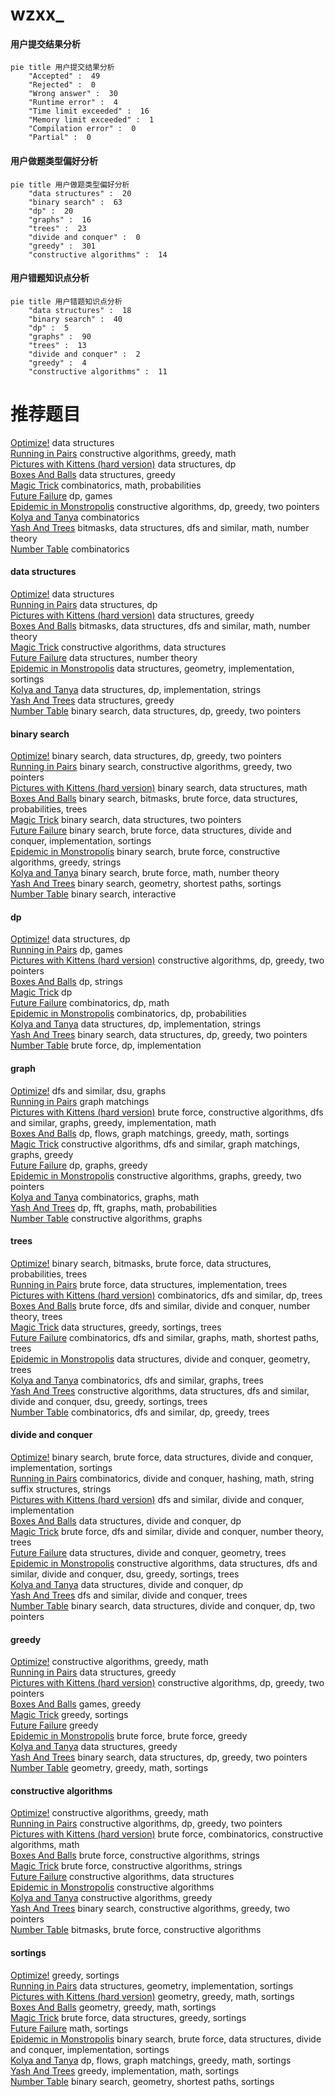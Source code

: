 # wzxx_
<!-- tabs:start -->
#### **用户提交结果分析**

```mermaid
pie title 用户提交结果分析
    "Accepted" :  49
    "Rejected" :  0
    "Wrong answer" :  30
    "Runtime error" :  4
    "Time limit exceeded" :  16
    "Memory limit exceeded" :  1
    "Compilation error" :  0
    "Partial" :  0
```
#### **用户做题类型偏好分析**

```mermaid
pie title 用户做题类型偏好分析
    "data structures" :  20
    "binary search" :  63
    "dp" :  20
    "graphs" :  16
    "trees" :  23
    "divide and conquer" :  0
    "greedy" :  301
    "constructive algorithms" :  14
```
#### **用户错题知识点分析**

```mermaid
pie title 用户错题知识点分析
    "data structures" :  18
    "binary search" :  40
    "dp" :  5
    "graphs" :  90
    "trees" :  13
    "divide and conquer" :  2
    "greedy" :  4
    "constructive algorithms" :  11
```
<!-- tabs:end -->
# 推荐题目
[Optimize!](http://codeforces.com/problemset/problem/338/E)		data structures		  
[Running in Pairs](http://codeforces.com/problemset/problem/1244/G)		constructive algorithms,
                        greedy,
                        math		  
[Pictures with Kittens (hard version)](http://codeforces.com/problemset/problem/1077/F2)		data structures,
                        dp		  
[Boxes And Balls](http://codeforces.com/problemset/problem/884/D)		data structures,
                        greedy		  
[Magic Trick](http://codeforces.com/problemset/problem/452/C)		combinatorics,
                        math,
                        probabilities		  
[Future Failure](http://codeforces.com/problemset/problem/838/C)		dp,
                        games		  
[Epidemic in Monstropolis](http://codeforces.com/problemset/problem/733/C)		constructive algorithms,
                        dp,
                        greedy,
                        two pointers		  
[Kolya and Tanya](http://codeforces.com/problemset/problem/584/B)		combinatorics		  
[Yash And Trees](http://codeforces.com/problemset/problem/633/G)		bitmasks,
                        data structures,
                        dfs and similar,
                        math,
                        number theory		  
[Number Table](http://codeforces.com/problemset/problem/40/E)		combinatorics		  
<!-- tabs:start -->
#### **data structures**
[Optimize!](http://codeforces.com/problemset/problem/338/E)		data structures		  
[Running in Pairs](http://codeforces.com/problemset/problem/1077/F2)		data structures,
                        dp		  
[Pictures with Kittens (hard version)](http://codeforces.com/problemset/problem/884/D)		data structures,
                        greedy		  
[Boxes And Balls](http://codeforces.com/problemset/problem/633/G)		bitmasks,
                        data structures,
                        dfs and similar,
                        math,
                        number theory		  
[Magic Trick](http://codeforces.com/problemset/problem/543/E)		constructive algorithms,
                        data structures		  
[Future Failure](https://codeforces.com/contest/871/problem/D)		data structures,
                        number theory		  
[Epidemic in Monstropolis](http://codeforces.com/problemset/problem/1401/E)		data structures,
                        geometry,
                        implementation,
                        sortings		  
[Kolya and Tanya](http://codeforces.com/problemset/problem/1473/D)		data structures,
                        dp,
                        implementation,
                        strings		  
[Yash And Trees](http://codeforces.com/problemset/problem/700/D)		data structures,
                        greedy		  
[Number Table](http://codeforces.com/problemset/problem/1492/C)		binary search,
                        data structures,
                        dp,
                        greedy,
                        two pointers		  
#### **binary search**
[Optimize!](http://codeforces.com/problemset/problem/1492/C)		binary search,
                        data structures,
                        dp,
                        greedy,
                        two pointers		  
[Running in Pairs](http://codeforces.com/problemset/problem/1463/D)		binary search,
                        constructive algorithms,
                        greedy,
                        two pointers		  
[Pictures with Kittens (hard version)](http://codeforces.com/problemset/problem/1490/G)		binary search,
                        data structures,
                        math		  
[Boxes And Balls](http://codeforces.com/problemset/problem/1479/D)		binary search,
                        bitmasks,
                        brute force,
                        data structures,
                        probabilities,
                        trees		  
[Magic Trick](http://codeforces.com/problemset/problem/1436/E)		binary search,
                        data structures,
                        two pointers		  
[Future Failure](http://codeforces.com/problemset/problem/1461/D)		binary search,
                        brute force,
                        data structures,
                        divide and conquer,
                        implementation,
                        sortings		  
[Epidemic in Monstropolis](http://codeforces.com/problemset/problem/1493/C)		binary search,
                        brute force,
                        constructive algorithms,
                        greedy,
                        strings		  
[Kolya and Tanya](http://codeforces.com/problemset/problem/1487/D)		binary search,
                        brute force,
                        math,
                        number theory		  
[Yash And Trees](http://codeforces.com/problemset/problem/1486/B)		binary search,
                        geometry,
                        shortest paths,
                        sortings		  
[Number Table](http://codeforces.com/problemset/problem/1486/C1)		binary search,
                        interactive		  
#### **dp**
[Optimize!](http://codeforces.com/problemset/problem/1077/F2)		data structures,
                        dp		  
[Running in Pairs](http://codeforces.com/problemset/problem/838/C)		dp,
                        games		  
[Pictures with Kittens (hard version)](http://codeforces.com/problemset/problem/733/C)		constructive algorithms,
                        dp,
                        greedy,
                        two pointers		  
[Boxes And Balls](https://codeforces.com/contest/477/problem/C)		dp,
                        strings		  
[Magic Trick](http://codeforces.com/problemset/problem/1067/A)		dp		  
[Future Failure](http://codeforces.com/problemset/problem/794/G)		combinatorics,
                        dp,
                        math		  
[Epidemic in Monstropolis](http://codeforces.com/problemset/problem/1295/F)		combinatorics,
                        dp,
                        probabilities		  
[Kolya and Tanya](http://codeforces.com/problemset/problem/1473/D)		data structures,
                        dp,
                        implementation,
                        strings		  
[Yash And Trees](http://codeforces.com/problemset/problem/1492/C)		binary search,
                        data structures,
                        dp,
                        greedy,
                        two pointers		  
[Number Table](https://codeforces.com/contest/1457/problem/C)		brute force,
                        dp,
                        implementation		  
#### **graph**
[Optimize!](http://codeforces.com/problemset/problem/1411/C)		dfs and similar,
                        dsu,
                        graphs		  
[Running in Pairs](http://codeforces.com/problemset/problem/739/D)		graph matchings		  
[Pictures with Kittens (hard version)](http://codeforces.com/problemset/problem/1487/C)		brute force,
                        constructive algorithms,
                        dfs and similar,
                        graphs,
                        greedy,
                        implementation,
                        math		  
[Boxes And Balls](http://codeforces.com/problemset/problem/1437/C)		dp,
                        flows,
                        graph matchings,
                        greedy,
                        math,
                        sortings		  
[Magic Trick](http://codeforces.com/problemset/problem/1470/D)		constructive algorithms,
                        dfs and similar,
                        graph matchings,
                        graphs,
                        greedy		  
[Future Failure](http://codeforces.com/problemset/problem/1476/C)		dp,
                        graphs,
                        greedy		  
[Epidemic in Monstropolis](http://codeforces.com/problemset/problem/1304/D)		constructive algorithms,
                        graphs,
                        greedy,
                        two pointers		  
[Kolya and Tanya](http://codeforces.com/problemset/problem/1475/C)		combinatorics,
                        graphs,
                        math		  
[Yash And Trees](http://codeforces.com/problemset/problem/553/E)		dp,
                        fft,
                        graphs,
                        math,
                        probabilities		  
[Number Table](http://codeforces.com/problemset/problem/1495/C)		constructive algorithms,
                        graphs		  
#### **trees**
[Optimize!](http://codeforces.com/problemset/problem/1479/D)		binary search,
                        bitmasks,
                        brute force,
                        data structures,
                        probabilities,
                        trees		  
[Running in Pairs](http://codeforces.com/problemset/problem/1511/C)		brute force,
                        data structures,
                        implementation,
                        trees		  
[Pictures with Kittens (hard version)](http://codeforces.com/problemset/problem/1499/F)		combinatorics,
                        dfs and similar,
                        dp,
                        trees		  
[Boxes And Balls](http://codeforces.com/problemset/problem/1491/E)		brute force,
                        dfs and similar,
                        divide and conquer,
                        number theory,
                        trees		  
[Magic Trick](http://codeforces.com/problemset/problem/1466/D)		data structures,
                        greedy,
                        sortings,
                        trees		  
[Future Failure](http://codeforces.com/problemset/problem/1495/D)		combinatorics,
                        dfs and similar,
                        graphs,
                        math,
                        shortest paths,
                        trees		  
[Epidemic in Monstropolis](http://codeforces.com/problemset/problem/1303/G)		data structures,
                        divide and conquer,
                        geometry,
                        trees		  
[Kolya and Tanya](http://codeforces.com/problemset/problem/1454/E)		combinatorics,
                        dfs and similar,
                        graphs,
                        trees		  
[Yash And Trees](http://codeforces.com/problemset/problem/1494/D)		constructive algorithms,
                        data structures,
                        dfs and similar,
                        divide and conquer,
                        dsu,
                        greedy,
                        sortings,
                        trees		  
[Number Table](http://codeforces.com/problemset/problem/1292/C)		combinatorics,
                        dfs and similar,
                        dp,
                        greedy,
                        trees		  
#### **divide and conquer**
[Optimize!](http://codeforces.com/problemset/problem/1461/D)		binary search,
                        brute force,
                        data structures,
                        divide and conquer,
                        implementation,
                        sortings		  
[Running in Pairs](http://codeforces.com/problemset/problem/1466/G)		combinatorics,
                        divide and conquer,
                        hashing,
                        math,
                        string suffix structures,
                        strings		  
[Pictures with Kittens (hard version)](http://codeforces.com/problemset/problem/1490/D)		dfs and similar,
                        divide and conquer,
                        implementation		  
[Boxes And Balls](https://codeforces.com/contest/1483/problem/C)		data structures,
                        divide and conquer,
                        dp		  
[Magic Trick](http://codeforces.com/problemset/problem/1491/E)		brute force,
                        dfs and similar,
                        divide and conquer,
                        number theory,
                        trees		  
[Future Failure](http://codeforces.com/problemset/problem/1303/G)		data structures,
                        divide and conquer,
                        geometry,
                        trees		  
[Epidemic in Monstropolis](http://codeforces.com/problemset/problem/1494/D)		constructive algorithms,
                        data structures,
                        dfs and similar,
                        divide and conquer,
                        dsu,
                        greedy,
                        sortings,
                        trees		  
[Kolya and Tanya](http://codeforces.com/problemset/problem/1482/E)		data structures,
                        divide and conquer,
                        dp		  
[Yash And Trees](http://codeforces.com/problemset/problem/566/C)		dfs and similar,
                        divide and conquer,
                        trees		  
[Number Table](http://codeforces.com/problemset/problem/1428/F)		binary search,
                        data structures,
                        divide and conquer,
                        dp,
                        two pointers		  
#### **greedy**
[Optimize!](http://codeforces.com/problemset/problem/1244/G)		constructive algorithms,
                        greedy,
                        math		  
[Running in Pairs](http://codeforces.com/problemset/problem/884/D)		data structures,
                        greedy		  
[Pictures with Kittens (hard version)](http://codeforces.com/problemset/problem/733/C)		constructive algorithms,
                        dp,
                        greedy,
                        two pointers		  
[Boxes And Balls](http://codeforces.com/problemset/problem/293/A)		games,
                        greedy		  
[Magic Trick](https://codeforces.com/contest/497/problem/C)		greedy,
                        sortings		  
[Future Failure](https://codeforces.com/contest/1071/problem/B)		greedy		  
[Epidemic in Monstropolis](https://codeforces.com/contest/1457/problem/B)		brute force,
                        brute force,
                        greedy		  
[Kolya and Tanya](http://codeforces.com/problemset/problem/700/D)		data structures,
                        greedy		  
[Yash And Trees](http://codeforces.com/problemset/problem/1492/C)		binary search,
                        data structures,
                        dp,
                        greedy,
                        two pointers		  
[Number Table](https://codeforces.com/contest/1496/problem/C)		geometry,
                        greedy,
                        math,
                        sortings		  
#### **constructive algorithms**
[Optimize!](http://codeforces.com/problemset/problem/1244/G)		constructive algorithms,
                        greedy,
                        math		  
[Running in Pairs](http://codeforces.com/problemset/problem/733/C)		constructive algorithms,
                        dp,
                        greedy,
                        two pointers		  
[Pictures with Kittens (hard version)](http://codeforces.com/problemset/problem/815/B)		brute force,
                        combinatorics,
                        constructive algorithms,
                        math		  
[Boxes And Balls](http://codeforces.com/problemset/problem/670/F)		brute force,
                        constructive algorithms,
                        strings		  
[Magic Trick](http://codeforces.com/problemset/problem/798/A)		brute force,
                        constructive algorithms,
                        strings		  
[Future Failure](http://codeforces.com/problemset/problem/543/E)		constructive algorithms,
                        data structures		  
[Epidemic in Monstropolis](http://codeforces.com/problemset/problem/1208/C)		constructive algorithms		  
[Kolya and Tanya](http://codeforces.com/problemset/problem/1493/A)		constructive algorithms,
                        greedy		  
[Yash And Trees](http://codeforces.com/problemset/problem/1463/D)		binary search,
                        constructive algorithms,
                        greedy,
                        two pointers		  
[Number Table](https://codeforces.com/contest/1456/problem/B)		bitmasks,
                        brute force,
                        constructive algorithms		  
#### **sortings**
[Optimize!](https://codeforces.com/contest/497/problem/C)		greedy,
                        sortings		  
[Running in Pairs](http://codeforces.com/problemset/problem/1401/E)		data structures,
                        geometry,
                        implementation,
                        sortings		  
[Pictures with Kittens (hard version)](https://codeforces.com/contest/1496/problem/C)		geometry,
                        greedy,
                        math,
                        sortings		  
[Boxes And Balls](http://codeforces.com/problemset/problem/1495/A)		geometry,
                        greedy,
                        math,
                        sortings		  
[Magic Trick](http://codeforces.com/problemset/problem/1497/A)		brute force,
                        data structures,
                        greedy,
                        sortings		  
[Future Failure](http://codeforces.com/problemset/problem/1427/A)		math,
                        sortings		  
[Epidemic in Monstropolis](http://codeforces.com/problemset/problem/1461/D)		binary search,
                        brute force,
                        data structures,
                        divide and conquer,
                        implementation,
                        sortings		  
[Kolya and Tanya](http://codeforces.com/problemset/problem/1437/C)		dp,
                        flows,
                        graph matchings,
                        greedy,
                        math,
                        sortings		  
[Yash And Trees](http://codeforces.com/problemset/problem/1473/A)		greedy,
                        implementation,
                        math,
                        sortings		  
[Number Table](http://codeforces.com/problemset/problem/1486/B)		binary search,
                        geometry,
                        shortest paths,
                        sortings		  
<!-- tabs:end -->
